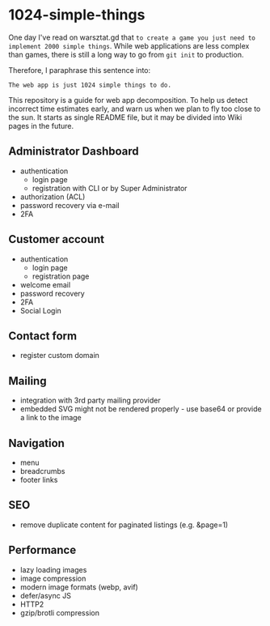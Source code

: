 # 1024-simple-things
One day I've read on warsztat.gd that `to create a game you just need to implement 2000 simple things`. While web applications are less complex than games, there is still a long way to go from `git init` to production.

Therefore, I paraphrase this sentence into:

`The web app is just 1024 simple things to do.`

This repository is a guide for web app decomposition. To help us detect incorrect time estimates early, and warn us when we plan to fly too close to the sun.
It starts as single README file, but it may be divided into Wiki pages in the future.

## Administrator Dashboard
- authentication
  - login page
  - registration with CLI or by Super Administrator
- authorization (ACL)
- password recovery via e-mail
- 2FA

## Customer account
- authentication
  - login page
  - registration page
- welcome email
- password recovery
- 2FA
- Social Login

## Contact form
- register custom domain

## Mailing
- integration with 3rd party mailing provider
- embedded SVG might not be rendered properly - use base64 or provide a link to the image

## Navigation
- menu
- breadcrumbs
- footer links

## SEO
- remove duplicate content for paginated listings (e.g. &page=1)

## Performance
- lazy loading images
- image compression
- modern image formats (webp, avif)
- defer/async JS
- HTTP2
- gzip/brotli compression
